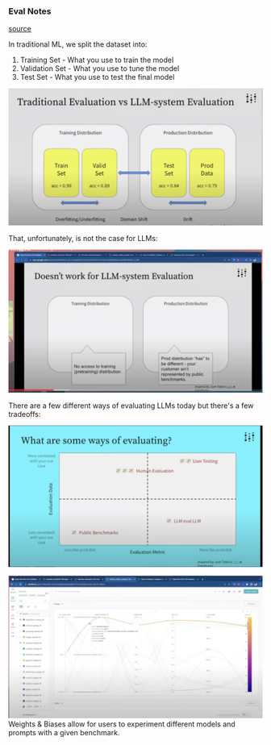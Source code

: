 ### Eval Notes

[source](https://www.youtube.com/watch?v=7EcznH0-of8)

In traditional ML, we split the dataset into:
1. Training Set - What you use to train the model
2. Validation Set - What you use to tune the model
3. Test Set - What you use to test the final model

![images](../Images/18.png)

That, unfortunately, is not the case for LLMs:

![images](../Images/19.png)

There are a few different ways of evaluating LLMs today but there's a few tradeoffs:

![images](../Images/20.png)

![images](../Images/21.png)
Weights & Biases allow for users to experiment different models and prompts with a given benchmark.

